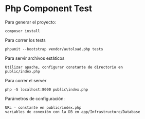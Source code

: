 # Php Component Test

Para generar el proyecto:
````
composer install
````
Para correr los tests
````
phpunit --bootstrap vendor/autoload.php tests
````
Para servir archivos estáticos
````
Utilizar apache, configurar constante de directorio en public/index.php
````
Para correr el server
````
php -S localhost:8000 public\index.php
````
Parámetros de configuración:
````
URL - constante en public/index.php
variables de conexión con la DB en app/Infrastructure/Database
````
